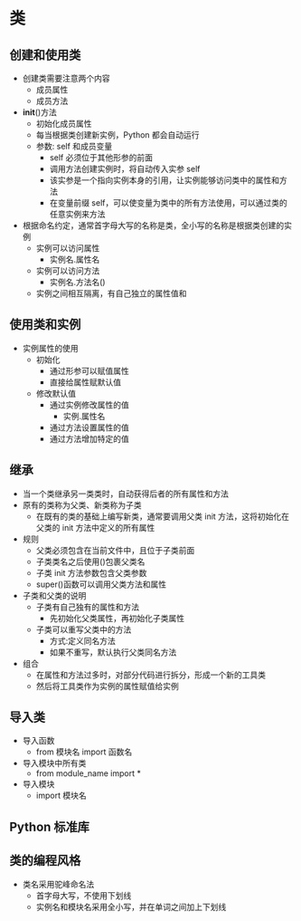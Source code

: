 # 类

## 创建和使用类

- 创建类需要注意两个内容
  - 成员属性
  - 成员方法
- **init**()方法
  - 初始化成员属性
  - 每当根据类创建新实例，Python 都会自动运行
  - 参数: self 和成员变量
    - self 必须位于其他形参的前面
    - 调用方法创建实例时，将自动传入实参 self
    - 该实参是一个指向实例本身的引用，让实例能够访问类中的属性和方法
    - 在变量前缀 self，可以使变量为类中的所有方法使用，可以通过类的任意实例来方法
- 根据命名约定，通常首字母大写的名称是类，全小写的名称是根据类创建的实例
  - 实例可以访问属性
    - 实例名.属性名
  - 实例可以访问方法
    - 实例名.方法名()
  - 实例之间相互隔离，有自己独立的属性值和

## 使用类和实例

- 实例属性的使用
  - 初始化
    - 通过形参可以赋值属性
    - 直接给属性赋默认值
  - 修改默认值
    - 通过实例修改属性的值
      - 实例.属性名
    - 通过方法设置属性的值
    - 通过方法增加特定的值

## 继承

- 当一个类继承另一类类时，自动获得后者的所有属性和方法
- 原有的类称为父类、新类称为子类
  - 在既有的类的基础上编写新类，通常要调用父类 init 方法，这将初始化在父类的 init 方法中定义的所有属性
- 规则
  - 父类必须包含在当前文件中，且位于子类前面
  - 子类类名之后使用()包裹父类名
  - 子类 init 方法参数包含父类参数
  - super()函数可以调用父类方法和属性
- 子类和父类的说明
  - 子类有自己独有的属性和方法
    - 先初始化父类属性，再初始化子类属性
  - 子类可以重写父类中的方法
    - 方式:定义同名方法
    - 如果不重写，默认执行父类同名方法
- 组合
  - 在属性和方法过多时，对部分代码进行拆分，形成一个新的工具类
  - 然后将工具类作为实例的属性赋值给实例

## 导入类

- 导入函数
  - from 模块名 import 函数名
- 导入模块中所有类
  - from module_name import \*
- 导入模块
  - import 模块名

## Python 标准库

## 类的编程风格

- 类名采用驼峰命名法
  - 首字母大写，不使用下划线
  - 实例名和模块名采用全小写，并在单词之间加上下划线
